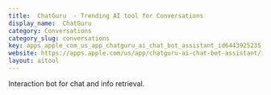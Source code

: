 ```yaml
---
title:  ChatGuru  - Trending AI tool for Conversations
display_name:  ChatGuru 
category: Conversations
category_slug: conversations
key: apps_apple_com_us_app_chatguru_ai_chat_bot_assistant_id6443925235
website: https://apps.apple.com/us/app/chatguru-ai-chat-bot-assistant/id6443925235
layout: aitool
---
```


Interaction bot for chat and info retrieval.
